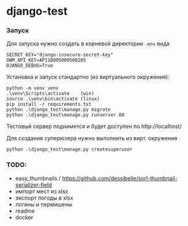 # django-test

### Запуск

Для запуска нужно создать в корневой директории `.env` вида

```
SECRET_KEY="django-insecure-secret-key"
OWM_API_KEY=API10005000500205
DJANGO_DEBUG=True
```

Установка и запуск стандартно (из виртуального окружения):

```
python -m venv venv
.\venv\Scripts\activate    (win)
source .\venv\bin\activate (linux)
pip install -r requirements.txt
python .\django_test\manage.py migrate
python .\django_test\manage.py runserver 80
```

Тестовый сервер поднимется и будет доступен по http://localhost/


Для создания суперюзера нужно выполнить из вирт. окружения

```
python .\django_test\manage.py createsuperuser
```



### TODO:
- easy_thumbnails / https://github.com/dessibelle/sorl-thumbnail-serializer-field
- импорт мест из xlsx
- экспорт погоды в xlsx
- логины и пермишены
- readme
- docker
